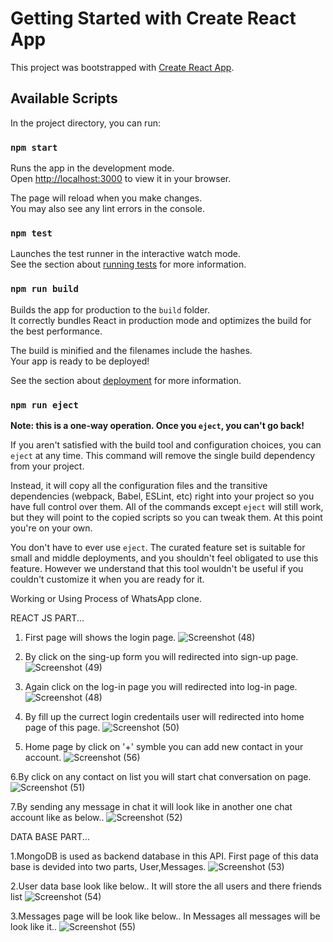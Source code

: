 # Getting Started with Create React App

This project was bootstrapped with [Create React App](https://github.com/facebook/create-react-app).

## Available Scripts

In the project directory, you can run:

### `npm start`

Runs the app in the development mode.\
Open [http://localhost:3000](http://localhost:3000) to view it in your browser.

The page will reload when you make changes.\
You may also see any lint errors in the console.

### `npm test`

Launches the test runner in the interactive watch mode.\
See the section about [running tests](https://facebook.github.io/create-react-app/docs/running-tests) for more information.

### `npm run build`

Builds the app for production to the `build` folder.\
It correctly bundles React in production mode and optimizes the build for the best performance.

The build is minified and the filenames include the hashes.\
Your app is ready to be deployed!

See the section about [deployment](https://facebook.github.io/create-react-app/docs/deployment) for more information.

### `npm run eject`

**Note: this is a one-way operation. Once you `eject`, you can't go back!**

If you aren't satisfied with the build tool and configuration choices, you can `eject` at any time. This command will remove the single build dependency from your project.

Instead, it will copy all the configuration files and the transitive dependencies (webpack, Babel, ESLint, etc) right into your project so you have full control over them. All of the commands except `eject` will still work, but they will point to the copied scripts so you can tweak them. At this point you're on your own.

You don't have to ever use `eject`. The curated feature set is suitable for small and middle deployments, and you shouldn't feel obligated to use this feature. However we understand that this tool wouldn't be useful if you couldn't customize it when you are ready for it.

Working or Using Process of WhatsApp clone.

REACT JS PART...

1. First page will shows the login page.
  ![Screenshot (48)](https://github.com/SidhiqAbu/WhatsApp-Clone/assets/115681038/223a7683-a9da-464f-96ae-adbe9339153c)

2. By click on the sing-up form you will redirected into sign-up page.
 ![Screenshot (49)](https://github.com/SidhiqAbu/WhatsApp-Clone/assets/115681038/d4ed3135-5fd2-4ddb-b870-2b56b1f03bea)

3. Again click on the log-in page you will redirected into log-in page.
   ![Screenshot (48)](https://github.com/SidhiqAbu/WhatsApp-Clone/assets/115681038/0f21f542-8245-46ae-965f-3e0bc7a1d0f1)

4. By fill up the currect login credentails user will redirected into home page of this page.
 ![Screenshot (50)](https://github.com/SidhiqAbu/WhatsApp-Clone/assets/115681038/5d303bb2-dd25-4c63-8397-503c8750047d)

5. Home page by click on '+' symble you can add new contact in your account.
 ![Screenshot (56)](https://github.com/SidhiqAbu/WhatsApp-Clone/assets/115681038/98c5a997-4c5d-404a-91fb-dfed483d0519)

6.By click on any contact on list you will start chat conversation on page.
![Screenshot (51)](https://github.com/SidhiqAbu/WhatsApp-Clone/assets/115681038/815873c2-cd1c-49d9-9a1d-86b67d4e5dde)

7.By sending any message in chat it will look like in another one chat account like as below..
![Screenshot (52)](https://github.com/SidhiqAbu/WhatsApp-Clone/assets/115681038/1c9f061c-3d3b-47de-8e63-fba913dfb395)

DATA BASE PART...

1.MongoDB is used as backend database in this API. First page of this data base is devided into two parts, User,Messages.
![Screenshot (53)](https://github.com/SidhiqAbu/WhatsApp-Clone/assets/115681038/15fbbdc0-dfa6-403d-9c9a-a3aecebbe973)

2.User data base look like below.. It will store the all users and there friends list 
![Screenshot (54)](https://github.com/SidhiqAbu/WhatsApp-Clone/assets/115681038/cbe38975-78ae-4d33-b40e-98119d07d84d)

3.Messages page will be look like below.. In Messages all messages will be look like it..
![Screenshot (55)](https://github.com/SidhiqAbu/WhatsApp-Clone/assets/115681038/78b72367-a09e-4b95-914a-f77951c9f7e2)





